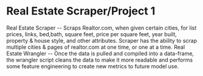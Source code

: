 # Real Estate Scraper/Project 1
Real Estate Scraper -- Scraps Realtor.com, when given certain cities, for list prices, links, bed,bath, square feet, price per square feet, year built, property & house style, and other attributes. Scraper has the ability to scrap multiple cities & pages of realtor.com at one time, or one at a time. 
Real Estate Wrangler -- Once the data is pulled and compiled into a data-frame, the wrangler script cleans the data to make it more readable and performs some feature engineering to create new metrics to future model use.
